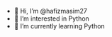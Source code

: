 - 👋 Hi, I’m @hafizmasim27
- 👀 I’m interested in Python
- 🌱 I’m currently learning Python

<!---
hafizmasim27/hafizmasim27 is a ✨ special ✨ repository because its `README.md` (this file) appears on your GitHub profile.
You can click the Preview link to take a look at your changes.
--->

